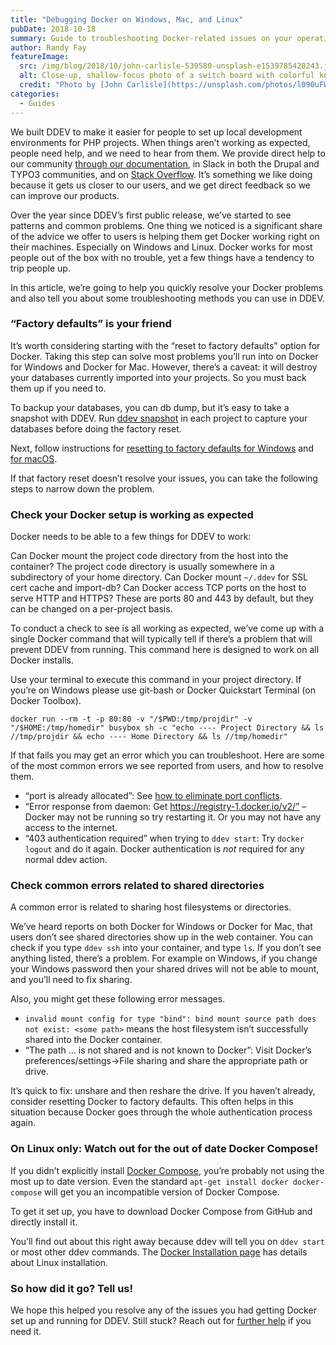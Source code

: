 ```yaml
---
title: "Debugging Docker on Windows, Mac, and Linux"
pubDate: 2018-10-18
summary: Guide to troubleshooting Docker-related issues on your operating system.
author: Randy Fay
featureImage:
  src: /img/blog/2018/10/john-carlisle-539580-unsplash-e1539785420243.jpg
  alt: Close-up, shallow-focus photo of a switch board with colorful knobs and wires
  credit: "Photo by [John Carlisle](https://unsplash.com/photos/l090uFWoPaI?utm%5Fsource=unsplash&utm%5Fmedium=referral&utm%5Fcontent=creditCopyText) on [Unsplash](https://unsplash.com/search/photos/wires?utm%5Fsource=unsplash&utm%5Fmedium=referral&utm%5Fcontent=creditCopyText)."
categories:
  - Guides
---
```


We built DDEV to make it easier for people to set up local development environments for PHP projects. When things aren’t working as expected, people need help, and we need to hear from them. We provide direct help to our community [through our documentation](https://ddev.readthedocs.io/en/stable/users/support/), in Slack in both the Drupal and TYPO3 communities, and on [Stack Overflow](https://stackoverflow.com/tags/ddev). It’s something we like doing because it gets us closer to our users, and we get direct feedback so we can improve our products.

Over the year since DDEV’s first public release, we’ve started to see patterns and common problems. One thing we noticed is a significant share of the advice we offer to users is helping them get Docker working right on their machines. Especially on Windows and Linux. Docker works for most people out of the box with no trouble, yet a few things have a tendency to trip people up.

In this article, we’re going to help you quickly resolve your Docker problems and also tell you about some troubleshooting methods you can use in DDEV.

### “Factory defaults” is your friend

It’s worth considering starting with the “reset to factory defaults” option for Docker. Taking this step can solve most problems you’ll run into on Docker for Windows and Docker for Mac. However, there’s a caveat: it will destroy your databases currently imported into your projects. So you must back them up if you need to.

To backup your databases, you can db dump, but it’s easy to take a snapshot with DDEV. Run [ddev snapshot](https://ddev.readthedocs.io/en/stable/users/cli-usage/#snapshotting-and-restoring-a-database) in each project to capture your databases before doing the factory reset.

Next, follow instructions for [resetting to factory defaults for Windows](https://docs.docker.com/docker-for-windows/#reset) and [for macOS](https://docs.docker.com/docker-for-mac/#reset).

If that factory reset doesn’t resolve your issues, you can take the following steps to narrow down the problem.

### Check your Docker setup is working as expected

Docker needs to be able to a few things for DDEV to work:

Can Docker mount the project code directory from the host into the container? The project code directory is usually somewhere in a subdirectory of your home directory.
Can Docker mount `~/.ddev` for SSL cert cache and import-db?
Can Docker access TCP ports on the host to serve HTTP and HTTPS? These are ports 80 and 443 by default, but they can be changed on a per-project basis.

To conduct a check to see is all working as expected, we’ve come up with a single Docker command that will typically tell if there’s a problem that will prevent DDEV from running. This command here is designed to work on all Docker installs.

Use your terminal to execute this command in your project directory. If you’re on Windows please use git-bash or Docker Quickstart Terminal (on Docker Toolbox).

`docker run --rm -t -p 80:80 -v "/$PWD:/tmp/projdir" -v "/$HOME:/tmp/homedir" busybox sh -c "echo ---- Project Directory && ls //tmp/projdir && echo ---- Home Directory && ls //tmp/homedir"`

If that fails you may get an error which you can troubleshoot. Here are some of the most common errors we see reported from users, and how to resolve them.

- “port is already allocated”: See [how to eliminate port conflicts](https://ddev.readthedocs.io/en/stable/users/troubleshooting/#webserver-ports-are-already-occupied-by-another-webserver).
- “Error response from daemon: Get https://registry-1.docker.io/v2/” – Docker may not be running so try restarting it. Or you may not have any access to the internet.
- “403 authentication required” when trying to `ddev start`: Try `docker logout` and do it again. Docker authentication is _not_ required for any normal ddev action.

### Check common errors related to shared directories

A common error is related to sharing host filesystems or directories.

We’ve heard reports on both Docker for Windows or Docker for Mac, that users don’t see shared directories show up in the web container. You can check if you type `ddev ssh` into your container, and type `ls`. If you don’t see anything listed, there’s a problem. For example on Windows, if you change your Windows password then your shared drives will not be able to mount, and you’ll need to fix sharing.

Also, you might get these following error messages.

- `invalid mount config for type "bind": bind mount source path does not exist: <some path>` means the host filesystem isn’t successfully shared into the Docker container.
- “The path … is not shared and is not known to Docker”: Visit Docker’s preferences/settings->File sharing and share the appropriate path or drive.

It’s quick to fix: unshare and then reshare the drive. If you haven’t already, consider resetting Docker to factory defaults. This often helps in this situation because Docker goes through the whole authentication process again.

### On Linux only: Watch out for the out of date Docker Compose!

If you didn’t explicitly install [Docker Compose](https://docs.docker.com/compose/compose-file/), you’re probably not using the most up to date version. Even the standard `apt-get install docker docker-compose` will get you an incompatible version of Docker Compose.

To get it set up, you have to download Docker Compose from GitHub and directly install it.

You’ll find out about this right away because ddev will tell you on `ddev start` or most other ddev commands. The [Docker Installation page](https://ddev.readthedocs.io/en/stable/users/docker%5Finstallation/) has details about Linux installation.

### So how did it go? Tell us!

We hope this helped you resolve any of the issues you had getting Docker set up and running for DDEV. Still stuck? Reach out for [further help](https://ddev.readthedocs.io/en/stable/users/support/) if you need it.
